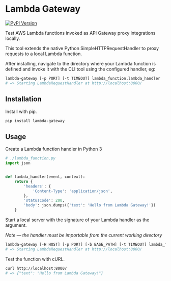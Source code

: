 # Lambda Gateway

[![PyPI Version](https://badge.fury.io/py/lambda-gateway.svg)](https://badge.fury.io/py/lambda-gateway)

Test AWS Lambda functions invoked as API Gateway proxy integrations locally.

This tool extends the native Python SimpleHTTPRequestHandler to proxy requests to a local Lambda function.

After installing, navigate to the directory where your Lambda function is defined and invoke it with the CLI tool using the configured handler, eg:

```bash
lambda-gateway [-p PORT] [-t TIMEOUT] lambda_function.lambda_handler
# => Starting LambdaRequestHandler at http://localhost:8000/
```

## Installation

Install with pip.

```bash
pip install lambda-gateway
```

## Usage

Create a Lambda function handler in Python 3

```python
# ./lambda_function.py
import json


def lambda_handler(event, context):
    return {
        'headers': {
            'Content-Type': 'application/json',
        },
        'statusCode': 200,
        'body': json.dumps({'text': 'Hello from Lambda Gateway!'})
    }
```

Start a local server with the signature of your Lambda handler as the argument.

_Note — the handler must be importable from the current working directory_

```bash
lambda-gateway [-H HOST] [-p PORT] [-b BASE_PATH] [-t TIMEOUT] lambda_function.lambda_handler
# => Starting LambdaRequestHandler at http://localhost:8000/
```

Test the function with cURL.

```bash
curl http://localhost:8000/
# => {"text": "Hello from Lambda Gateway!"}
```

